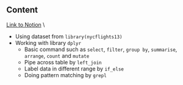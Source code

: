 
## Content
[Link to Notion](https://www.notion.so/09-bcdf901d634f4b49a16e17dabc9df876?pvs=4) \

- Using dataset from `library(nycflights13)`
- Working with library `dplyr`
  - Basic command such as `select`, `filter`, `group by`, `summarise`, `arrange`, `count` and `mutate`
  - Pipe across table by `left_join`
  - Label data in different range by `if_else`
  - Doing pattern matching by `grepl`
